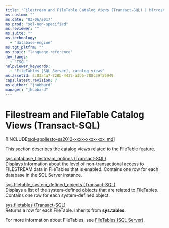 ```yaml
---
title: "Filestream and FileTable Catalog Views (Transact-SQL) | Microsoft Docs"
ms.custom: ""
ms.date: "03/06/2017"
ms.prod: "sql-non-specified"
ms.reviewer: ""
ms.suite: ""
ms.technology: 
  - "database-engine"
ms.tgt_pltfrm: ""
ms.topic: "language-reference"
dev_langs: 
  - "TSQL"
helpviewer_keywords: 
  - "FileTables [SQL Server], catalog views"
ms.assetid: 2c83a4a7-720b-4435-a3b5-788c29f56949
caps.latest.revision: 7
ms.author: "jhubbard"
manager: "jhubbard"
---
```

# Filestream and FileTable Catalog Views (Transact-SQL)
[!INCLUDE[tsql-appliesto-ss2012-xxxx-xxxx-xxx_md](../../../a9retired/includes/tsql-appliesto-ss2012-xxxx-xxxx-xxx-md.md)]

  This section describes the catalog views related to the FileTable feature.  
  
 [sys.database_filestream_options &#40;Transact-SQL&#41;](../../../relational-databases/reference/system-catalog-views/sys.database-filestream-options-transact-sql.md)  
 Displays information about the level of non-transactional access to FILESTREAM data in FileTables that is enabled. Contains one row for each database in the SQL Server instance.  
  
 [sys.filetable_system_defined_objects &#40;Transact-SQL&#41;](../../../relational-databases/reference/system-catalog-views/sys.filetable-system-defined-objects-transact-sql.md)  
 Displays a list of the system-defined objects that are related to FileTables. Contains one row for each system-defined object.  
  
 [sys.filetables &#40;Transact-SQL&#41;](../../../relational-databases/reference/system-catalog-views/sys.filetables-transact-sql.md)  
 Returns a row for each FileTable. Inherits from **sys.tables**.  
  
 For more information about FileTables, see [FileTables &#40;SQL Server&#41;](../../../relational-databases/blob/filetables-sql-server.md).  
  
  